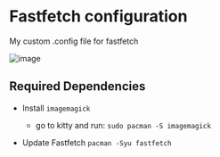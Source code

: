 # Fastfetch configuration 

My custom .config file for fastfetch

![image](https://github.com/user-attachments/assets/2276007c-58fe-483a-8b5d-0a8fc2c1c70d)


## Required Dependencies

- Install  `imagemagick`
  - go to kitty and run: 
  `sudo pacman -S imagemagick`

- Update Fastfetch `pacman -Syu fastfetch`

